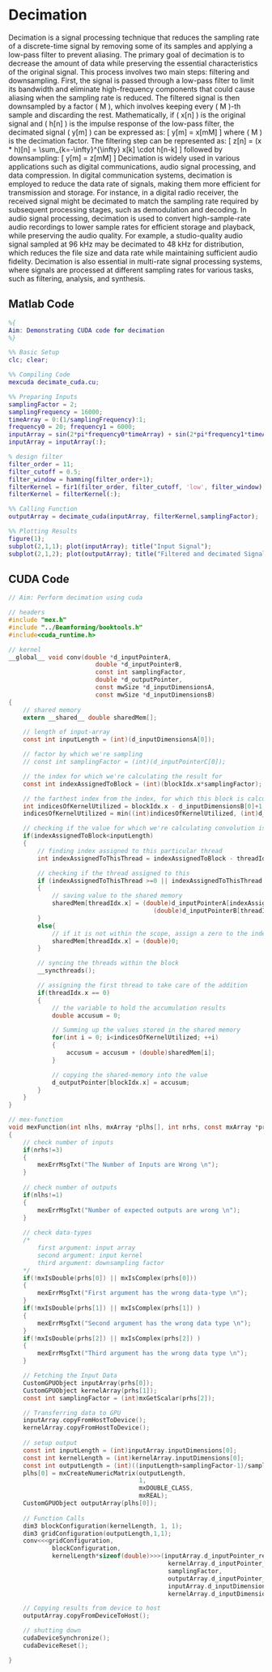 # Decimation
Decimation is a signal processing technique that reduces the sampling rate of a discrete-time signal by removing some of its samples and applying a low-pass filter to prevent aliasing. The primary goal of decimation is to decrease the amount of data while preserving the essential characteristics of the original signal. This process involves two main steps: filtering and downsampling. First, the signal is passed through a low-pass filter to limit its bandwidth and eliminate high-frequency components that could cause aliasing when the sampling rate is reduced. The filtered signal is then downsampled by a factor \( M \), which involves keeping every \( M \)-th sample and discarding the rest. Mathematically, if \( x[n] \) is the original signal and \( h[n] \) is the impulse response of the low-pass filter, the decimated signal \( y[m] \) can be expressed as:
\[ y[m] = x[mM] \]
where \( M \) is the decimation factor. The filtering step can be represented as:
\[ z[n] = (x * h)[n] = \sum_{k=-\infty}^{\infty} x[k] \cdot h[n-k] \]
followed by downsampling:
\[ y[m] = z[mM] \]
Decimation is widely used in various applications such as digital communications, audio signal processing, and data compression. In digital communication systems, decimation is employed to reduce the data rate of signals, making them more efficient for transmission and storage. For instance, in a digital radio receiver, the received signal might be decimated to match the sampling rate required by subsequent processing stages, such as demodulation and decoding. In audio signal processing, decimation is used to convert high-sample-rate audio recordings to lower sample rates for efficient storage and playback, while preserving the audio quality. For example, a studio-quality audio signal sampled at 96 kHz may be decimated to 48 kHz for distribution, which reduces the file size and data rate while maintaining sufficient audio fidelity. Decimation is also essential in multi-rate signal processing systems, where signals are processed at different sampling rates for various tasks, such as filtering, analysis, and synthesis.


## Matlab Code

```matlab
%{
Aim: Demonstrating CUDA code for decimation
%}

%% Basic Setup
clc; clear;

%% Compiling Code
mexcuda decimate_cuda.cu;

%% Preparing Inputs
samplingFactor = 2;
samplingFrequency = 16000;
timeArray = 0:(1/samplingFrequency):1;
frequency0 = 20; frequency1 = 6000;
inputArray = sin(2*pi*frequency0*timeArray) + sin(2*pi*frequency1*timeArray);
inputArray = inputArray(:);

% design filter
filter_order = 11;
filter_cutoff = 0.5;
filter_window = hamming(filter_order+1);
filterKernel = fir1(filter_order, filter_cutoff, 'low', filter_window);
filterKernel = filterKernel(:);

%% Calling Function
outputArray = decimate_cuda(inputArray, filterKernel,samplingFactor);

%% Plotting Results
figure(1);
subplot(2,1,1); plot(inputArray); title("Input Signal");
subplot(2,1,2); plot(outputArray); title("Filtered and decimated Signal");
```


## CUDA Code

```C
// Aim: Perform decimation using cuda

// headers 
#include "mex.h"
#include "../Beamforming/booktools.h"
#include<cuda_runtime.h>

// kernel
__global__ void conv(double *d_inputPointerA,
                        double *d_inputPointerB,
                        const int samplingFactor,
                        double *d_outputPointer,
                        const mwSize *d_inputDimensionsA,
                        const mwSize *d_inputDimensionsB)
{
    // shared memory
    extern __shared__ double sharedMem[];

    // length of input-array
    const int inputLength = (int)(d_inputDimensionsA[0]); 

    // factor by which we're sampling
    // const int samplingFactor = (int)(d_inputPointerC[0]); 

    // the index for which we're calculating the result for
    const int indexAssignedToBlock = (int)(blockIdx.x*samplingFactor); 

    // the farthest index from the index, for which this block is calculating dot product for
    int indicesOfKernelUtilized = blockIdx.x - d_inputDimensionsB[0]+1; 
    indicesOfKernelUtilized = min((int)indicesOfKernelUtilized, (int)d_inputDimensionsB[0]);

    // checking if the value for which we're calculating convolution is within the bound of the input array
    if(indexAssignedToBlock<inputLength)
    {
        // finding index assigned to this particular thread
        int indexAssignedToThisThread = indexAssignedToBlock - threadIdx.x;

        // checking if the thread assigned to this 
        if (indexAssignedToThisThread >=0 || indexAssignedToThisThread < inputLength)
        {
            // saving value to the shared memory
            sharedMem[threadIdx.x] = (double)d_inputPointerA[indexAssignedToThisThread]*
                                        (double)d_inputPointerB[threadIdx.x];
        }
        else{
            // if it is not within the scope, assign a zero to the index
            sharedMem[threadIdx.x] = (double)0;
        }

        // syncing the threads within the block
        __syncthreads();

        // assigning the first thread to take care of the addition
        if(threadIdx.x == 0)
        {       
            // the variable to hold the accumulation results
            double accusum = 0;

            // Summing up the values stored in the shared memory
            for(int i = 0; i<indicesOfKernelUtilized; ++i)
            {
                accusum = accusum + (double)sharedMem[i];
            }

            // copying the shared-memory into the value
            d_outputPointer[blockIdx.x] = accusum;
        }
    }
}

// mex-function
void mexFunction(int nlhs, mxArray *plhs[], int nrhs, const mxArray *prhs[])
{
    // check number of inputs
    if(nrhs!=3)
    {
        mexErrMsgTxt("The Number of Inputs are Wrong \n");
    }
    
    // check number of outputs
    if(nlhs!=1)
    {
        mexErrMsgTxt("Number of expected outputs are wrong \n");
    }
    
    // check data-types
    /*
        first argument: input array
        second argument: input kernel
        third argument: downsampling factor
    */ 
    if(!mxIsDouble(prhs[0]) || mxIsComplex(prhs[0]))
    {
        mexErrMsgTxt("First argument has the wrong data-type \n");
    }
    if(!mxIsDouble(prhs[1]) || mxIsComplex(prhs[1]) )
    {
        mexErrMsgTxt("Second argument has the wrong data type \n");
    }
    if(!mxIsDouble(prhs[2]) || mxIsComplex(prhs[2]) )
    {
        mexErrMsgTxt("Third argument has the wrong data type \n");
    }

    // Fetching the Input Data
    CustomGPUObject inputArray(prhs[0]);
    CustomGPUObject kernelArray(prhs[1]);
    const int samplingFactor = (int)mxGetScalar(prhs[2]);

    // Transferring data to GPU
    inputArray.copyFromHostToDevice();
    kernelArray.copyFromHostToDevice();
    
    // setup output
    const int inputLength = (int)inputArray.inputDimensions[0];
    const int kernelLength = (int)kernelArray.inputDimensions[0];
    const int outputLength = (int)((inputLength+samplingFactor-1)/samplingFactor);
    plhs[0] = mxCreateNumericMatrix(outputLength, 
                                    1,
                                    mxDOUBLE_CLASS, 
                                    mxREAL);
    CustomGPUObject outputArray(plhs[0]);
    
    // Function Calls
    dim3 blockConfiguration(kernelLength, 1, 1);
    dim3 gridConfiguration(outputLength,1,1);   
    conv<<<gridConfiguration,
            blockConfiguration,
            kernelLength*sizeof(double)>>>(inputArray.d_inputPointer_real,
                                            kernelArray.d_inputPointer_real,
                                            samplingFactor,
                                            outputArray.d_inputPointer_real,
                                            inputArray.d_inputDimensions,
                                            kernelArray.d_inputDimensions);

    // Copying results from device to host
    outputArray.copyFromDeviceToHost();

    // shutting down
    cudaDeviceSynchronize();
    cudaDeviceReset();

}
```